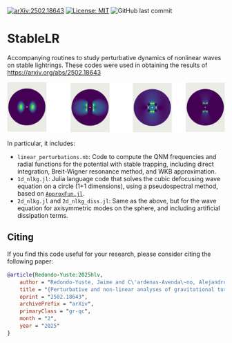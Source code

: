 [![arXiv:2502.18643](https://img.shields.io/badge/arXiv-2502.18643-b31b1b.svg)](https://arxiv.org/abs/2502.18643) [![License: MIT](https://img.shields.io/badge/License-MIT-yellow.svg)](https://github.com/jredondoyuste/StableLR/blob/main/LICENSE)
![GitHub last commit](https://img.shields.io/github/last-commit/jredondoyuste/StableLR)

# StableLR
Accompanying routines to study perturbative dynamics of nonlinear waves on stable lightrings. These codes were used in obtaining the results of https://arxiv.org/abs/2502.18643

![Snapshots from the evolution of the cubic defocusing wave equation on a spacetime with stable trapping](https://github.com/jredondoyuste/StableLR/blob/main/stableLR_illustration.png)

In particular, it includes:

- `linear_perturbations.nb`: Code to compute the QNM frequencies and radial functions for the potential with stable trapping, including direct integration, Breit-Wigner resonance method, and WKB approximation.
- `1d_nlkg.jl`: Julia language code that solves the cubic defocusing wave equation on a circle (1+1 dimensions), using a pseudospectral method, based on [`ApproxFun.jl`](https://github.com/JuliaApproximation/ApproxFun.jl).
- `2d_nlkg.jl` and `2d_nlkg_diss.jl`: Same as the above, but for the wave equation for axisymmetric modes on the sphere, and including artificial dissipation terms.


## Citing

If you find this code useful for your research, please consider citing the following paper:

```bibtex
@article{Redondo-Yuste:2025hlv,
    author = "Redondo-Yuste, Jaime and C\'ardenas-Avenda\~no, Alejandro",
    title = "{Perturbative and non-linear analyses of gravitational turbulence in spacetimes with stable light rings}",
    eprint = "2502.18643",
    archivePrefix = "arXiv",
    primaryClass = "gr-qc",
    month = "2",
    year = "2025"
}
```
